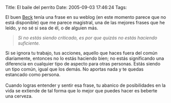 Title: El baile del perrito
Date: 2005-09-03 17:46:24
Tags: 

<p>El buen <a href="http://badc0ded.org.ar/" target="_blank">Beck</a>
tenía una frase en su weblog (en este momento parece que no está
disponible) que me parece magistral, una de las mejores frases que he
leído, y no sé si sea de él, o de alguien más.<br/></p>
<blockquote>
<em>Si no estás siendo criticado, es por que quizás no estás haciendo suficiente.</em><br/>
</blockquote>
<p>
Si se ignora tu trabajo, tus acciones, aquello que haces fuera del
común diariamente, entonces no lo estás haciendo bien; no estás
significando una diferencia en cualquier tipo de aspecto para otras
personas. Estás siendo un tipo común, igual que los demás. No aportas
nada y te quedas estancado como persona.<br/><br/>
Cuando logras entender y sentir esa frase, tu abanico de posibilidades
en la vida se extiende de tal forma que lo mejor que puedes hacer es
beberte una cerveza.<br/><br/><br/><br/></p>

